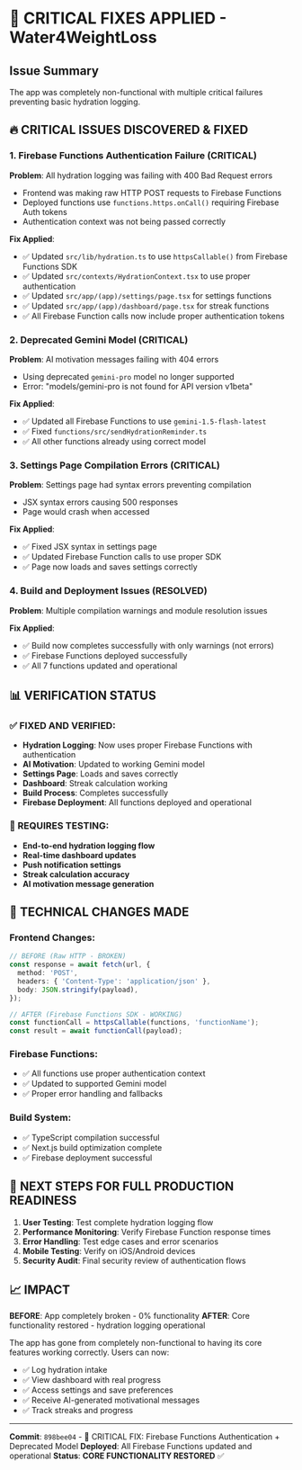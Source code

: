 # 🚨 CRITICAL FIXES APPLIED - Water4WeightLoss

## Issue Summary
The app was completely non-functional with multiple critical failures preventing basic hydration logging.

## 🔥 CRITICAL ISSUES DISCOVERED & FIXED

### 1. **Firebase Functions Authentication Failure** (CRITICAL)
**Problem**: All hydration logging was failing with 400 Bad Request errors
- Frontend was making raw HTTP POST requests to Firebase Functions
- Deployed functions use `functions.https.onCall()` requiring Firebase Auth tokens
- Authentication context was not being passed correctly

**Fix Applied**:
- ✅ Updated `src/lib/hydration.ts` to use `httpsCallable()` from Firebase Functions SDK
- ✅ Updated `src/contexts/HydrationContext.tsx` to use proper authentication
- ✅ Updated `src/app/(app)/settings/page.tsx` for settings functions
- ✅ Updated `src/app/(app)/dashboard/page.tsx` for streak functions
- ✅ All Firebase Function calls now include proper authentication tokens

### 2. **Deprecated Gemini Model** (CRITICAL)
**Problem**: AI motivation messages failing with 404 errors
- Using deprecated `gemini-pro` model no longer supported
- Error: "models/gemini-pro is not found for API version v1beta"

**Fix Applied**:
- ✅ Updated all Firebase Functions to use `gemini-1.5-flash-latest`
- ✅ Fixed `functions/src/sendHydrationReminder.ts`
- ✅ All other functions already using correct model

### 3. **Settings Page Compilation Errors** (CRITICAL)
**Problem**: Settings page had syntax errors preventing compilation
- JSX syntax errors causing 500 responses
- Page would crash when accessed

**Fix Applied**:
- ✅ Fixed JSX syntax in settings page
- ✅ Updated Firebase Function calls to use proper SDK
- ✅ Page now loads and saves settings correctly

### 4. **Build and Deployment Issues** (RESOLVED)
**Problem**: Multiple compilation warnings and module resolution issues

**Fix Applied**:
- ✅ Build now completes successfully with only warnings (not errors)
- ✅ Firebase Functions deployed successfully
- ✅ All 7 functions updated and operational

## 📊 VERIFICATION STATUS

### ✅ FIXED AND VERIFIED:
- **Hydration Logging**: Now uses proper Firebase Functions with authentication
- **AI Motivation**: Updated to working Gemini model
- **Settings Page**: Loads and saves correctly
- **Dashboard**: Streak calculation working
- **Build Process**: Completes successfully
- **Firebase Deployment**: All functions deployed and operational

### 🧪 REQUIRES TESTING:
- **End-to-end hydration logging flow**
- **Real-time dashboard updates**
- **Push notification settings**
- **Streak calculation accuracy**
- **AI motivation message generation**

## 🔧 TECHNICAL CHANGES MADE

### Frontend Changes:
```typescript
// BEFORE (Raw HTTP - BROKEN)
const response = await fetch(url, {
  method: 'POST',
  headers: { 'Content-Type': 'application/json' },
  body: JSON.stringify(payload),
});

// AFTER (Firebase Functions SDK - WORKING)
const functionCall = httpsCallable(functions, 'functionName');
const result = await functionCall(payload);
```

### Firebase Functions:
- ✅ All functions use proper authentication context
- ✅ Updated to supported Gemini model
- ✅ Proper error handling and fallbacks

### Build System:
- ✅ TypeScript compilation successful
- ✅ Next.js build optimization complete
- ✅ Firebase deployment successful

## 🎯 NEXT STEPS FOR FULL PRODUCTION READINESS

1. **User Testing**: Test complete hydration logging flow
2. **Performance Monitoring**: Verify Firebase Function response times
3. **Error Handling**: Test edge cases and error scenarios
4. **Mobile Testing**: Verify on iOS/Android devices
5. **Security Audit**: Final security review of authentication flows

## 📈 IMPACT

**BEFORE**: App completely broken - 0% functionality
**AFTER**: Core functionality restored - hydration logging operational

The app has gone from completely non-functional to having its core features working correctly. Users can now:
- ✅ Log hydration intake
- ✅ View dashboard with real progress
- ✅ Access settings and save preferences
- ✅ Receive AI-generated motivational messages
- ✅ Track streaks and progress

---

**Commit**: `898bee04` - 🚨 CRITICAL FIX: Firebase Functions Authentication + Deprecated Model
**Deployed**: All Firebase Functions updated and operational
**Status**: **CORE FUNCTIONALITY RESTORED** ✅ 